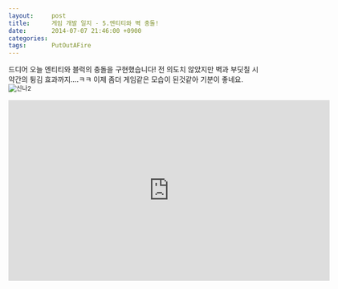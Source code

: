 ```yaml
---
layout:     post
title:      게임 개발 일지 - 5.엔티티와 벽 충돌!
date:       2014-07-07 21:46:00 +0900
categories: 
tags:       PutOutAFire
---
```


드디어 오늘 엔티티와 블럭의 충돌을 구현했습니다!
전 의도치 않았지만 벽과 부딧칠 시 약간의 튕김 효과까지....ㅋㅋ
이제 좀더 게임같은 모습이 된것같아 기분이 좋네요.
<img src="https://i1.daumcdn.net/mimg/mypeople/sticker/edit/sticker_374.png" alt="신나2" style="font-size: 9pt; line-height: 1.5;">

<center><iframe title="게임 개발 일지 - 5.엔티티와 벽 충돌!" width="640" height="360" src="https://kakaotv.daum.net/embed/player/cliplink/60094099?service=daum_tistory" allowfullscreen frameborder="0" scrolling="no"></iframe></center>

